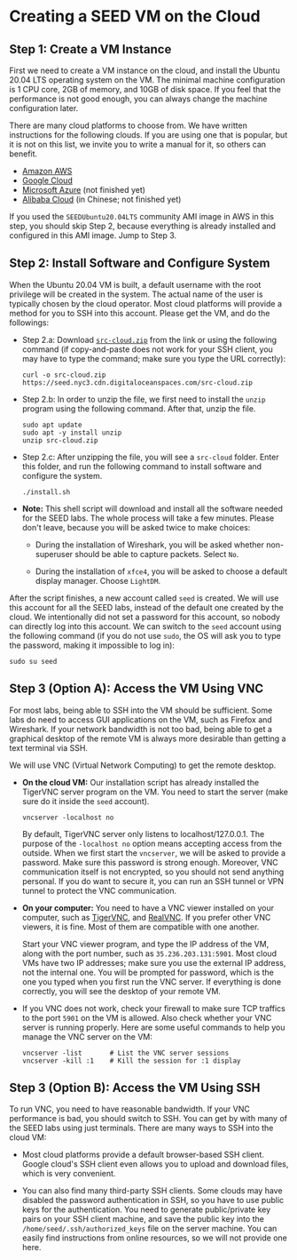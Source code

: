 # Creating a SEED VM on the Cloud

## Step 1: Create a VM Instance

First we need to create a VM instance on the cloud, and install the Ubuntu 20.04 LTS
operating system on the VM. The minimal machine configuration
is 1 CPU core, 2GB of memory, and 10GB of disk space. If you feel that the 
performance is not good enough, you can always change the machine 
configuration later. 

There are many cloud platforms to choose from. We have written instructions 
for the following clouds. If you are using one that is popular, but it is 
not on this list, we invite you to write a manual for it, 
so others can benefit. 

- [Amazon AWS](./create_vm_aws.md)
- [Google Cloud](./create_vm_gcp.md)
- [Microsoft Azure](./create_vm_azure.md) (not finished yet)
- [Alibaba Cloud](./create_vm_ali.md) (in Chinese; not finished yet)


If you used the `SEEDUbuntu20.04LTS` community AMI image in AWS in this step, 
you should skip Step 2, because everything is already installed and configured
in this AMI image. Jump to Step 3.

## Step 2: Install Software and Configure System 


When the Ubuntu 20.04 VM is built, a default username with the root privilege 
will be created in the system. The actual name of the user is typically
chosen by the cloud operator. Most cloud platforms will provide 
a method for you to SSH into this account. Please get the VM, and do the followings:

- Step 2.a: Download [`src-cloud.zip`](https://seed.nyc3.cdn.digitaloceanspaces.com/src-cloud.zip) 
  from the link or using the following command (if copy-and-paste does not work
  for your SSH client, you may have to type the command; make sure you type 
  the URL correctly):
  ```
  curl -o src-cloud.zip https://seed.nyc3.cdn.digitaloceanspaces.com/src-cloud.zip
  ```

- Step 2.b: In order to unzip the file, we first need to install the `unzip` program 
  using the following command. After that, unzip the file. 
  ```
  sudo apt update 
  sudo apt -y install unzip
  unzip src-cloud.zip 
  ```

- Step 2.c: After unzipping the file, you will see a `src-cloud` folder. 
  Enter this folder, and run the following command to install software 
  and configure the system.
  ```
  ./install.sh
  ```

- **Note:** This shell script will download and install all the software needed for
  the SEED labs. The whole process will take a few minutes. Please
  don't leave, because you will be asked twice to make choices: 

  - During the installation of Wireshark, you will be asked
    whether non-superuser should be able to capture packets.
    Select `No`.

  - During the installation of `xfce4`, you will be asked to
    choose a default display manager. Choose `LightDM`.


After the script finishes, a new account called `seed` is created. 
We will use this account for all the SEED labs, instead of the default one
created by the cloud. We intentionally did not set a password for this account, 
so nobody can directly log into this account. We can switch to the `seed`
account using the following command (if you do not use `sudo`, the OS
will ask you to type the password, making it impossible to log in):
```
sudo su seed
```

## Step 3 (Option A): Access the VM Using VNC

For most labs, being able to SSH into the VM should be sufficient.
Some labs do need to access GUI applications on the VM, such as
Firefox and Wireshark. If your network bandwidth is not too
bad, being able to get a graphical desktop of the remote VM is
always more desirable than getting a text terminal via SSH.

We will use VNC (Virtual Network Computing) to get the remote 
desktop. 

- **On the cloud VM:** Our installation script has already installed 
  the TigerVNC server program on the VM. You need to start the 
  server (make sure do it inside the `seed` account).
  ```
  vncserver -localhost no
  ```  
  By default, TigerVNC server only listens to localhost/127.0.0.1. The
  purpose of the `-localhost no` option means accepting access from the
  outside. When we first start the `vncserver`, we will be asked to provide a
  password. Make sure this password is strong enough. Moreover, VNC
  communication itself is not encrypted, so you should not send anything
  personal. If you do want to secure it, you can run an SSH tunnel or VPN
  tunnel to protect the VNC communication.

- **On your computer:** You need to have a VNC viewer installed 
  on your computer, such as [TigerVNC](https://tigervnc.org/), and
  [RealVNC](https://www.realvnc.com/en/connect/download/viewer/).
  If you prefer other VNC viewers,
  it is fine. Most of them are compatible with one another.

  Start your VNC viewer program, and type the IP address of the VM, along with
  the port number, such as `35.236.203.131:5901`. Most cloud VMs have two
  IP addresses; make sure you use the external IP address, not the internal
  one. You will be prompted for password, which is the one you typed 
  when you first run the VNC server. If everything is done correctly, 
  you will see the desktop of your remote VM.
  
- If you VNC does not work, check your firewall to make sure TCP traffics
  to the port `5901` on the VM is allowed. Also check whether your VNC server 
  is running properly. Here are some useful commands to help you manage the VNC server on the VM:
  ```
  vncserver -list       # List the VNC server sessions
  vncserver -kill :1    # Kill the session for :1 display
  ```

## Step 3 (Option B): Access the VM Using SSH

To run VNC, you need to have reasonable bandwidth. If your VNC performance
is bad, you should switch to SSH. You can get by with many of the 
SEED labs using just terminals. There are many ways to SSH into the 
cloud VM:

- Most cloud platforms provide a default browser-based SSH client. 
  Google cloud's SSH client even allows you to upload and download files, 
  which is very convenient. 

- You can also find many third-party SSH clients. Some clouds may have 
  disabled the password authentication in SSH, so you have to use 
  public keys for the authentication. 
  You need to generate public/private key pairs on your SSH client machine, 
  and save the public key into the `/home/seed/.ssh/authorized_keys` file on
  the server machine. You can easily find 
  instructions from online resources, so we will not provide one here. 

